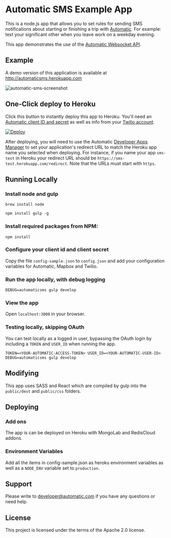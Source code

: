 # Automatic SMS Example App

This is a node.js app that allows you to set rules for sending SMS notifications about starting or finishing a trip with [Automatic](http://automatic.com). For example: text your significant other when you leave work on a weekday evening.

This app demonstrates the use of the [Automatic Websocket API](http://developer.automatic.com).

## Example

A demo version of this application is available at
http://automaticsms.herokuapp.com

![automatic-sms-screenshot](https://cloud.githubusercontent.com/assets/96217/7166730/6fb9e248-e364-11e4-8e03-701629d4e13e.png)


## One-Click deploy to Heroku

Click this button to instantly deploy this app to Heroku. You'll need an [Automatic client ID and secret](http://developer.automatic.com) as well as info from your [Twilio account](https://www.twilio.com).

[![Deploy](https://www.herokucdn.com/deploy/button.png)](https://heroku.com/deploy)

After deploying, you will need to use the Automatic [Developer Apps Manager](https://developer.automatic.com/my-apps/) to set your application's redirect URL to match the Heroku app name you selected when deploying. For instance, if you name your app `sms-test` in Heroku your redirect URL should be `https://sms-test.herokuapp.com/redirect`. Note that the URLs must start with `https`.


## Running Locally

### Install node and gulp

    brew install node

    npm install gulp -g

### Install required packages from NPM:

    npm install

### Configure your client id and client secret

Copy the file `config-sample.json` to `config.json` and add your configuration variables for Automatic, Mapbox and Twilio.

### Run the app locally, with debug logging

    DEBUG=automaticsms gulp develop

### View the app

Open `localhost:3000` in your browser.

### Testing locally, skipping OAuth

You can test locally as a logged in user, bypassing the OAuth login by including a `TOKEN` and `USER_ID` when running the app.

    TOKEN=<YOUR-AUTOMATIC-ACCESS-TOKEN> USER_ID=<YOUR-AUTOMATIC-USER-ID> DEBUG=automaticsms gulp develop

## Modifying

This app uses SASS and React which are compiled by gulp into the `public/dest` and `public/css` folders.

## Deploying

### Add ons

The app is can be deployed on Heroku with MongoLab and RedisCloud addons.

### Environment Variables

Add all the items in config-sample.json as heroku environment variables as well as a `NODE_ENV` variable set to `production`.

## Support

Please write to developer@automatic.com if you have any questions or need help.

## License

This project is licensed under the terms of the Apache 2.0 license.
